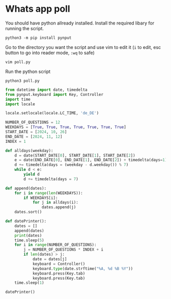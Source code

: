 # Whats app poll

You should have python allready installed. Install the required libary for running the script.

```shell
python3 -m pip install pynput
```

Go to the directory you want the script and use vim to edit it (`i` to edit, esc button to go into reader mode, `:wq` to safe)

```shell
vim poll.py
```

Run the python script

```shell
python3 poll.py
```

```python
from datetime import date, timedelta
from pynput.keyboard import Key, Controller
import time
import locale

locale.setlocale(locale.LC_TIME, 'de_DE')

NUMBER_OF_QUESTIONS = 12
WEEKDAYS = [True, True, True, True, True, True, True]
START_DATE = [2024, 10, 26]
END_DATE = [2024, 11, 12]
INDEX = 1

def alldays(weekday):
    d = date(START_DATE[0], START_DATE[1], START_DATE[2])
    e = date(END_DATE[0], END_DATE[1], END_DATE[2]) + timedelta(days=1)
    d += timedelta(days = (weekday - d.weekday()) % 7)
    while d < e:
        yield d
        d += timedelta(days = 7)

def append(dates):
    for i in range(len(WEEKDAYS)):
        if WEEKDAYS[i]:
            for j in alldays(i):
                dates.append(j)
    dates.sort()

def datePrinter():
    dates = []
    append(dates)
    print(dates)
    time.sleep(5)
    for i in range(NUMBER_OF_QUESTIONS):
        j = NUMBER_OF_QUESTIONS * INDEX + i
        if len(dates) > j:
            date = dates[j]
            keyboard = Controller()
            keyboard.type(date.strftime("%A, %d %B %Y"))
            keyboard.press(Key.tab)
            keyboard.press(Key.tab)
    time.sleep(1)

datePrinter()
```